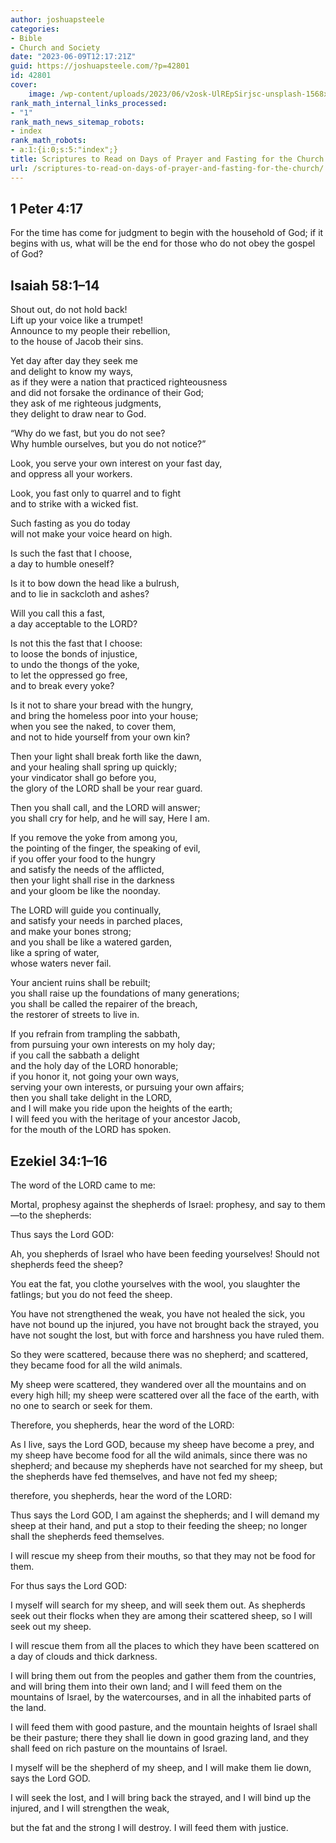 ```yaml
---
author: joshuapsteele
categories:
- Bible
- Church and Society
date: "2023-06-09T12:17:21Z"
guid: https://joshuapsteele.com/?p=42801
id: 42801
cover:
    image: /wp-content/uploads/2023/06/v2osk-UlREpSirjsc-unsplash-1568x1046.jpg
rank_math_internal_links_processed:
- "1"
rank_math_news_sitemap_robots:
- index
rank_math_robots:
- a:1:{i:0;s:5:"index";}
title: Scriptures to Read on Days of Prayer and Fasting for the Church
url: /scriptures-to-read-on-days-of-prayer-and-fasting-for-the-church/
---
```


## 1 Peter 4:17

For the time has come for judgment to begin with the household of God; if it begins with us, what will be the end for those who do not obey the gospel of God?

## Isaiah 58:1–14

Shout out, do not hold back!  
Lift up your voice like a trumpet!  
Announce to my people their rebellion,  
to the house of Jacob their sins.

Yet day after day they seek me  
and delight to know my ways,  
as if they were a nation that practiced righteousness  
and did not forsake the ordinance of their God;  
they ask of me righteous judgments,  
they delight to draw near to God.

“Why do we fast, but you do not see?  
Why humble ourselves, but you do not notice?”

Look, you serve your own interest on your fast day,  
and oppress all your workers.

Look, you fast only to quarrel and to fight  
and to strike with a wicked fist.

Such fasting as you do today  
will not make your voice heard on high.

Is such the fast that I choose,  
a day to humble oneself?

Is it to bow down the head like a bulrush,  
and to lie in sackcloth and ashes?

Will you call this a fast,  
a day acceptable to the LORD?

Is not this the fast that I choose:  
to loose the bonds of injustice,  
to undo the thongs of the yoke,  
to let the oppressed go free,  
and to break every yoke?

Is it not to share your bread with the hungry,  
and bring the homeless poor into your house;  
when you see the naked, to cover them,  
and not to hide yourself from your own kin?

Then your light shall break forth like the dawn,  
and your healing shall spring up quickly;  
your vindicator shall go before you,  
the glory of the LORD shall be your rear guard.

Then you shall call, and the LORD will answer;  
you shall cry for help, and he will say, Here I am.

If you remove the yoke from among you,  
the pointing of the finger, the speaking of evil,  
if you offer your food to the hungry  
and satisfy the needs of the afflicted,  
then your light shall rise in the darkness  
and your gloom be like the noonday.

The LORD will guide you continually,  
and satisfy your needs in parched places,  
and make your bones strong;  
and you shall be like a watered garden,  
like a spring of water,  
whose waters never fail.

Your ancient ruins shall be rebuilt;  
you shall raise up the foundations of many generations;  
you shall be called the repairer of the breach,  
the restorer of streets to live in.

If you refrain from trampling the sabbath,  
from pursuing your own interests on my holy day;  
if you call the sabbath a delight  
and the holy day of the LORD honorable;  
if you honor it, not going your own ways,  
serving your own interests, or pursuing your own affairs;  
then you shall take delight in the LORD,  
and I will make you ride upon the heights of the earth;  
I will feed you with the heritage of your ancestor Jacob,  
for the mouth of the LORD has spoken.

## Ezekiel 34:1–16

The word of the LORD came to me:

Mortal, prophesy against the shepherds of Israel: prophesy, and say to them—to the shepherds:

Thus says the Lord GOD:

Ah, you shepherds of Israel who have been feeding yourselves! Should not shepherds feed the sheep?

You eat the fat, you clothe yourselves with the wool, you slaughter the fatlings; but you do not feed the sheep.

You have not strengthened the weak, you have not healed the sick, you have not bound up the injured, you have not brought back the strayed, you have not sought the lost, but with force and harshness you have ruled them.

So they were scattered, because there was no shepherd; and scattered, they became food for all the wild animals.

My sheep were scattered, they wandered over all the mountains and on every high hill; my sheep were scattered over all the face of the earth, with no one to search or seek for them.

Therefore, you shepherds, hear the word of the LORD:

As I live, says the Lord GOD, because my sheep have become a prey, and my sheep have become food for all the wild animals, since there was no shepherd; and because my shepherds have not searched for my sheep, but the shepherds have fed themselves, and have not fed my sheep;

therefore, you shepherds, hear the word of the LORD:

Thus says the Lord GOD, I am against the shepherds; and I will demand my sheep at their hand, and put a stop to their feeding the sheep; no longer shall the shepherds feed themselves.

I will rescue my sheep from their mouths, so that they may not be food for them.

For thus says the Lord GOD:

I myself will search for my sheep, and will seek them out. As shepherds seek out their flocks when they are among their scattered sheep, so I will seek out my sheep.

I will rescue them from all the places to which they have been scattered on a day of clouds and thick darkness.

I will bring them out from the peoples and gather them from the countries, and will bring them into their own land; and I will feed them on the mountains of Israel, by the watercourses, and in all the inhabited parts of the land.

I will feed them with good pasture, and the mountain heights of Israel shall be their pasture; there they shall lie down in good grazing land, and they shall feed on rich pasture on the mountains of Israel.

I myself will be the shepherd of my sheep, and I will make them lie down, says the Lord GOD.

I will seek the lost, and I will bring back the strayed, and I will bind up the injured, and I will strengthen the weak,

but the fat and the strong I will destroy. I will feed them with justice.